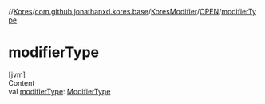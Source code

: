 //[Kores](../../../index.md)/[com.github.jonathanxd.kores.base](../../index.md)/[KoresModifier](../index.md)/[OPEN](index.md)/[modifierType](modifier-type.md)



# modifierType  
[jvm]  
Content  
val [modifierType](modifier-type.md): [ModifierType](../../-modifier-type/index.md)  



